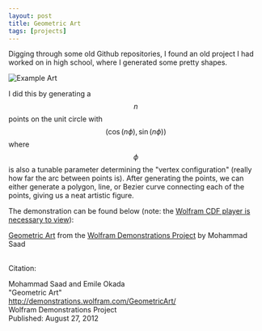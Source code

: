 ```yaml
---
layout: post
title: Geometric Art
tags: [projects]
---
```


Digging through some old Github repositories, I found an old project I had worked on in high school, where I generated some pretty shapes.

![Example Art](http://demonstrations.wolfram.com/GeometricArt/HTMLImages/index.en/popup_3.jpg)

I did this by generating a $$n$$ points on the unit circle with $$(\cos(n\phi), \sin(n\phi))$$ where $$\phi$$ is also a tunable parameter determining the "vertex configuration" (really how far the arc between points is). After generating the points, we can either generate a polygon, line, or Bezier curve connecting each of the points, giving us a neat artistic figure.

The demonstration can be found below (note: the [Wolfram CDF player is necessary to view](http://demonstrations.wolfram.com/download-cdf-player.html)):

<script type='text/javascript' src='http://demonstrations.wolfram.com/javascript/embed.js' >\n</script><script type='text/javascript' src='http://mohsaad.com/assets/js/geometric_art.js'>\n</script><div id='DEMO_GeometricArt'><a class='demonstrationHyperlink' href='http://demonstrations.wolfram.com/GeometricArt/' target='_blank'>Geometric Art</a> from the <a class='demonstrationHyperlink' href='http://demonstrations.wolfram.com/' target='_blank'>Wolfram Demonstrations Project</a> by Mohammad Saad</div><br />
Citation:

Mohammad Saad and Emile Okada  
"Geometric Art"  
 http://demonstrations.wolfram.com/GeometricArt/  
Wolfram Demonstrations Project  
 Published: August 27, 2012
